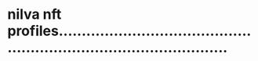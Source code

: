 # nilva nft profiles..........................................................................................
